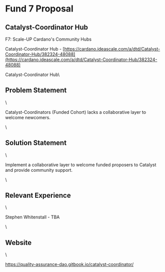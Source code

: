 # Fund 7 Proposal

## Catalyst-Coordinator Hub <a href="docs-internal-guid-05152228-7fff-a365-875b-757877048bdd" id="docs-internal-guid-05152228-7fff-a365-875b-757877048bdd"></a>

F7: Scale-UP Cardano's Community Hubs&#x20;

Catalyst-Coordinator Hub - [https://cardano.ideascale.com/a/dtd/Catalyst-Coordinator-Hub/382324-48088](https://cardano.ideascale.com/a/dtd/Catalyst-Coordinator-Hub/382324-48088)

Catalyst-Coordinator Hub\



## Problem Statement

\


Catalyst-Coordinators (Funded Cohort) lacks a collaborative layer to welcome newcomers.

\


## Solution Statement

\


Implement a collaborative layer to welcome funded proposers to Catalyst and provide community support.

\


## Relevant Experience

\


Stephen Whitenstall - TBA

\


## Website

\


https://quality-assurance-dao.gitbook.io/catalyst-coordinator/
